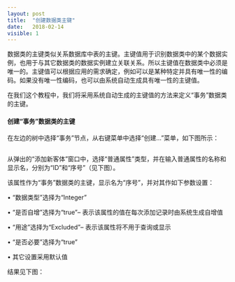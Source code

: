 ```yaml
---
layout: post
title:  "创建数据类主键"
date:   2018-02-14
visible: 1
---
```


数据类的主键类似关系数据库中表的主键。主键值用于识别数据类中的某个数据实例，也用于与其它数据类的数据实例建立关联关系。所以主键值在数据类中必须是唯一的。主键值可以根据应用的需求确定，例如可以是某种特定并具有唯一性的编码。如果没有唯一性编码，也可以由系统自动生成具有唯一性的主键值。

在我们这个教程中，我们将采用系统自动生成的主键值的方法来定义“事务”数据类的主键。

#### 创建“事务”数据类的主键

在左边的树中选择“事务”节点，从右键菜单中选择“创建...”菜单，如下图所示：

<img src="{{'/assets/img/2018-2-13 创建普通属性1.png' | prepend: site.baseurl }}" alt="">

从弹出的“添加新客体”窗口中，选择“普通属性”类型，并在输入普通属性的名称和显示名，分别为“ID”和“序号”（见下图）。
<img src="{{'/assets/img/2018-2-13 创建普通属性2.png' | prepend: site.baseurl }}" alt="">

该属性作为“事务”数据类的主键，显示名为“序号”，并对其作如下参数设置：

•	“数据类型”选择为“Integer”

•	“是否自增”选择为“true”– 表示该属性的值在每次添加记录时由系统生成自增值

•	“用途”选择为“Excluded”– 表示该属性将不用于查询或显示

•	“是否必要”选择为“true”

•	其它设置采用默认值

结果见下图：
<img src="{{'/assets/img/2018-2-13 创建普通属性3.png' | prepend: site.baseurl }}" alt="">





